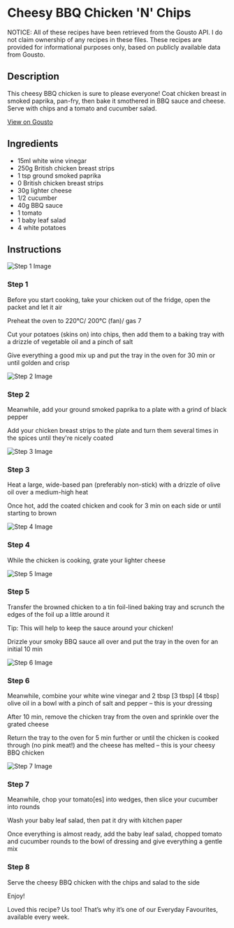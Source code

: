 # Cheesy BBQ Chicken 'N' Chips

NOTICE: All of these recipes have been retrieved from the Gousto API. I do not claim ownership of any recipes in these files. These recipes are provided for informational purposes only, based on publicly available data from Gousto.

## Description

This cheesy BBQ chicken is sure to please everyone! Coat chicken breast in smoked paprika, pan-fry, then bake it smothered in BBQ sauce and cheese. Serve with chips and a tomato and cucumber salad.

[View on Gousto](https://www.gousto.co.uk/recipes/cookbook/cheesy-bbq-chicken-n-chips)

## Ingredients

- 15ml white wine vinegar
- 250g British chicken breast strips
- 1 tsp ground smoked paprika
- 0 British chicken breast strips
- 30g lighter cheese
- 1/2 cucumber
- 40g BBQ sauce
- 1 tomato
- 1 baby leaf salad
- 4 white potatoes

## Instructions

![Step 1 Image](https://production-media.gousto.co.uk/cms/recipe-step-image/step-1-1621864636793-x200.jpg)

### Step 1

Before you start cooking, take your chicken out of the fridge, open the packet and let it air

Preheat the oven to 220°C/ 200°C (fan)/ gas 7

Cut your potatoes (skins on) into chips, then add them to a baking tray with a drizzle of vegetable oil and a pinch of salt

Give everything a good mix up and put the tray in the oven for 30 min or until golden and crisp

![Step 2 Image](https://production-media.gousto.co.uk/cms/recipe-step-image/step-2-1621864650107-x200.jpg)

### Step 2

Meanwhile, add your ground smoked paprika to a plate with a grind of black pepper

Add your chicken breast strips to the plate and turn them several times in the spices until they're nicely coated

![Step 3 Image](https://production-media.gousto.co.uk/cms/recipe-step-image/step-3-1621864994821-x200.jpg)

### Step 3

Heat a large, wide-based pan (preferably non-stick) with a drizzle of olive oil over a medium-high heat

Once hot, add the coated chicken and cook for 3 min on each side or until starting to brown

![Step 4 Image](https://production-media.gousto.co.uk/cms/recipe-step-image/step-4-1621865003790-x200.jpg)

### Step 4

While the chicken is cooking, grate your lighter cheese

![Step 5 Image](https://production-media.gousto.co.uk/cms/recipe-step-image/step-5-1621865023733-x200.jpg)

### Step 5

Transfer the browned chicken to a tin foil-lined baking tray and scrunch the edges of the foil up a little around it

Tip: This will help to keep the sauce around your chicken!

Drizzle your smoky BBQ sauce all over and put the tray in the oven for an initial 10 min

![Step 6 Image](https://production-media.gousto.co.uk/cms/recipe-step-image/step-6-1621865039836-x200.jpg)

### Step 6

Meanwhile, combine your white wine vinegar and 2 tbsp <span class="text-purple">[3 tbsp]</span> <span class="text-danger">[4 tbsp]</span> olive oil in a bowl with a pinch of salt and pepper – this is your dressing

After 10 min, remove the chicken tray from the oven and sprinkle over the grated cheese

Return the tray to the oven for 5 min further or until the chicken is cooked through (no pink meat!) and the cheese has melted – this is your cheesy BBQ chicken

![Step 7 Image](https://production-media.gousto.co.uk/cms/recipe-step-image/step-7-1621865055240-x200.jpg)

### Step 7

Meanwhile, chop your tomato[es] into wedges, then slice your cucumber into rounds

Wash your baby leaf salad, then pat it dry with kitchen paper

Once everything is almost ready, add the baby leaf salad, chopped tomato and cucumber rounds to the bowl of dressing and give everything a gentle mix

### Step 8

Serve the cheesy BBQ chicken with the chips and salad to the side

Enjoy!

<span class="text-danger">Loved this recipe? Us too! That’s why it’s one of our Everyday Favourites, available every week.</span>

